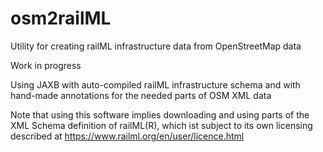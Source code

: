 # osm2railML
Utility for creating railML infrastructure data from OpenStreetMap data

Work in progress

Using JAXB with auto-compiled railML infrastructure schema and with hand-made annotations for the needed parts of OSM XML data

Note that using this software implies downloading and using parts of the
XML Schema definition of railML(R), which ist subject to its own licensing
described at https://www.railml.org/en/user/licence.html

